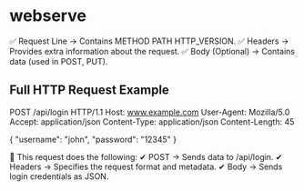 # webserve


✅ Request Line → Contains METHOD PATH HTTP_VERSION.
✅ Headers → Provides extra information about the request.
✅ Body (Optional) → Contains data (used in POST, PUT).


## Full HTTP Request Example


POST /api/login HTTP/1.1
Host: www.example.com
User-Agent: Mozilla/5.0
Accept: application/json
Content-Type: application/json
Content-Length: 45

{
  "username": "john",
  "password": "12345"
}

🔸 This request does the following:
✔ POST → Sends data to /api/login.
✔ Headers → Specifies the request format and metadata.
✔ Body → Sends login credentials as JSON.